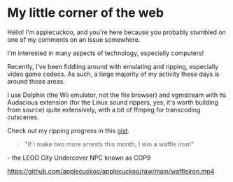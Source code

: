 # My little corner of the web

Hello! I'm applecuckoo, and you're here because you probably stumbled on one of my comments on an issue somewhere.

I'm interested in many aspects of technology, especially computers!

Recently, I've been fiddling around with emulating and ripping, especially video game codecs. As such, a large majority of my activity these days is around those areas.

I use Dolphin (the Wii emulator, not the file browser) and vgmstream with its Audacious extension (for the Linux sound rippers, yes, it's worth building from source) quite extensively, with a bit of ffmpeg for transcoding cutscenes.

Check out my ripping progress in this [gist](https://gist.github.com/applecuckoo/3943b8d00508e2e78a4a31d3c683747b).

> "If I make two more arrests this month, I win a waffle iron!"

\- the LEGO City Undercover NPC known as COP9

https://github.com/applecuckoo/applecuckoo/raw/main/waffleiron.mp4
